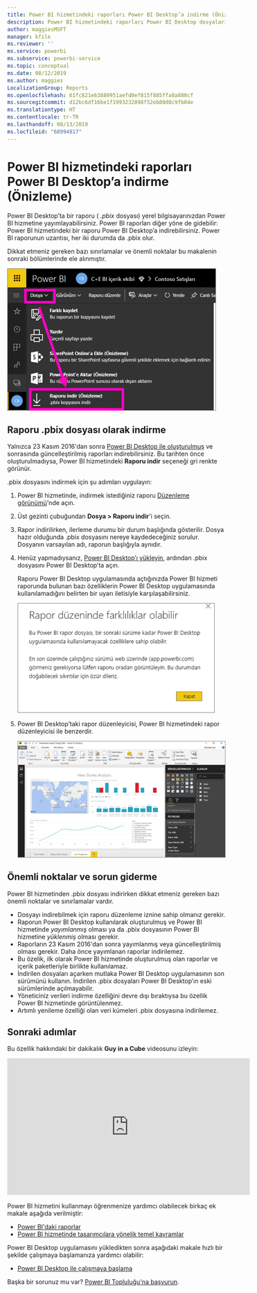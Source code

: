 ```yaml
---
title: Power BI hizmetindeki raporları Power BI Desktop’a indirme (Önizleme)
description: Power BI hizmetindeki raporları Power BI Desktop dosyalarına indirme
author: maggiesMSFT
manager: kfile
ms.reviewer: ''
ms.service: powerbi
ms.subservice: powerbi-service
ms.topic: conceptual
ms.date: 08/12/2019
ms.author: maggies
LocalizationGroup: Reports
ms.openlocfilehash: 61fc821e63889951aefd0ef815f885ffa8a880cf
ms.sourcegitcommit: d12bc6df16be1f1993232898f52eb80d0c9fb04e
ms.translationtype: HT
ms.contentlocale: tr-TR
ms.lasthandoff: 08/13/2019
ms.locfileid: "68994817"
---
```

# <a name="download-a-report-from-the-power-bi-service-to-power-bi-desktop-preview"></a>Power BI hizmetindeki raporları Power BI Desktop’a indirme (Önizleme)
Power BI Desktop’ta bir raporu ( *.pbix* dosyası) yerel bilgisayarınızdan Power BI hizmetine yayımlayabilirsiniz. Power BI raporları diğer yöne de gidebilir: Power BI hizmetindeki bir raporu Power BI Desktop’a indirebilirsiniz. Power BI raporunun uzantısı, her iki durumda da .pbix olur.

Dikkat etmeniz gereken bazı sınırlamalar ve önemli noktalar bu makalenin sonraki bölümlerinde ele alınmıştır.

![Dosya açılan menüsü](media/service-export-to-pbix/power-bi-file-export.png)

## <a name="download-the-report-as-a-pbix-file"></a>Raporu .pbix dosyası olarak indirme

Yalnızca 23 Kasım 2016'dan sonra [Power BI Desktop ile oluşturulmuş](guided-learning/publishingandsharing.yml?tutorial-step=2) ve sonrasında güncelleştirilmiş raporları indirebilirsiniz. Bu tarihten önce oluşturulmadıysa, Power BI hizmetindeki **Raporu indir** seçeneği gri renkte görünür.

.pbix dosyasını indirmek için şu adımları uygulayın:

1. Power BI hizmetinde, indirmek istediğiniz raporu [Düzenleme görünümü](https://docs.microsoft.com/power-bi/service-interact-with-a-report-in-editing-view)'nde açın.

2. Üst gezinti çubuğundan **Dosya > Raporu indir**'i seçin.
   
3. Rapor indirilirken, ilerleme durumu bir durum başlığında gösterilir. Dosya hazır olduğunda .pbix dosyasını nereye kaydedeceğiniz sorulur. Dosyanın varsayılan adı, raporun başlığıyla aynıdır.
   
4. Henüz yapmadıysanız, [Power BI Desktop’ı yükleyin](desktop-get-the-desktop.md), ardından .pbix dosyasını Power BI Desktop’ta açın.
   
    Raporu Power BI Desktop uygulamasında açtığınızda Power BI hizmeti raporunda bulunan bazı özelliklerin Power BI Desktop uygulamasında kullanılamadığını belirten bir uyarı iletisiyle karşılaşabilirsiniz.
   
    ![Uyarı iletişim kutusu](media/service-export-to-pbix/power-bi-export-to-pbix_2.png)

5. Power BI Desktop’taki rapor düzenleyicisi, Power BI hizmetindeki rapor düzenleyicisi ile benzerdir.  
   
    ![Power BI Desktop rapor düzenleyicisi](media/service-export-to-pbix/power-bi-desktop.png)

## <a name="considerations-and-troubleshooting"></a>Önemli noktalar ve sorun giderme
Power BI hizmetinden .pbix dosyası indirirken dikkat etmeniz gereken bazı önemli noktalar ve sınırlamalar vardır.

* Dosyayı indirebilmek için raporu düzenleme iznine sahip olmanız gerekir.
* Raporun Power BI Desktop kullanılarak oluşturulmuş ve Power BI hizmetinde *yayımlanmış* olması ya da .pbix dosyasının Power BI hizmetine *yüklenmiş* olması gerekir.
* Raporların 23 Kasım 2016'dan sonra yayımlanmış veya güncelleştirilmiş olması gerekir. Daha önce yayımlanan raporlar indirilemez.
* Bu özelik, ilk olarak Power BI hizmetinde oluşturulmuş olan raporlar ve içerik paketleriyle birlikte kullanılamaz.
* İndirilen dosyaları açarken mutlaka Power BI Desktop uygulamasının son sürümünü kullanın. İndirilen .pbix dosyaları Power BI Desktop’ın eski sürümlerinde açılmayabilir.
* Yöneticiniz verileri indirme özelliğini devre dışı bıraktıysa bu özellik Power BI hizmetinde görüntülenmez.
* Artımlı yenileme özelliği olan veri kümeleri .pbix dosyasına indirilemez.

## <a name="next-steps"></a>Sonraki adımlar
Bu özellik hakkındaki bir dakikalık **Guy in a Cube** videosunu izleyin:

<iframe width="560" height="315" src="https://www.youtube.com/embed/ymWqU5jiUl0" frameborder="0" allowfullscreen></iframe>

Power BI hizmetini kullanmayı öğrenmenize yardımcı olabilecek birkaç ek makale aşağıda verilmiştir:

* [Power BI'daki raporlar](consumer/end-user-reports.md)
* [Power BI hizmetinde tasarımcılara yönelik temel kavramlar](service-basic-concepts.md)

Power BI Desktop uygulamasını yükledikten sonra aşağıdaki makale hızlı bir şekilde çalışmaya başlamanıza yardımcı olabilir:

* [Power BI Desktop ile çalışmaya başlama](desktop-getting-started.md)

Başka bir sorunuz mu var? [Power BI Topluluğu'na başvurun](http://community.powerbi.com/).

